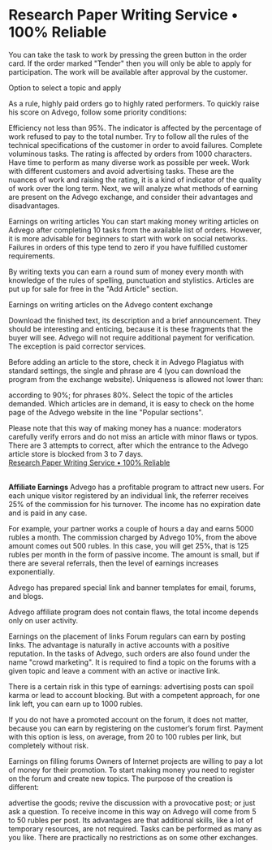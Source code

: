 <h1>Research Paper Writing Service • 100% Reliable</h1>

You can take the task to work by pressing the green button in the order card. If the order marked "Tender" then you will only be able to apply for participation. The work will be available after approval by the customer.

Option to select a topic and apply

As a rule, highly paid orders go to highly rated performers. To quickly raise his score on Advego, follow some priority conditions:

Efficiency not less than 95%. The indicator is affected by the percentage of work refused to pay to the total number. Try to follow all the rules of the technical specifications of the customer in order to avoid failures.
Complete voluminous tasks. The rating is affected by orders from 1000 characters.
Have time to perform as many diverse work as possible per week.
Work with different customers and avoid advertising tasks.
These are the nuances of work and raising the rating, it is a kind of indicator of the quality of work over the long term. Next, we will analyze what methods of earning are present on the Advego exchange, and consider their advantages and disadvantages.

Earnings on writing articles
You can start making money writing articles on Advego after completing 10 tasks from the available list of orders. However, it is more advisable for beginners to start with work on social networks. Failures in orders of this type tend to zero if you have fulfilled customer requirements.

By writing texts you can earn a round sum of money every month with knowledge of the rules of spelling, punctuation and stylistics. Articles are put up for sale for free in the "Add Article" section.

Earnings on writing articles on the Advego content exchange

Download the finished text, its description and a brief announcement. They should be interesting and enticing, because it is these fragments that the buyer will see. Advego will not require additional payment for verification. The exception is paid corrector services.

Before adding an article to the store, check it in Advego Plagiatus with standard settings, the single and phrase are 4 (you can download the program from the exchange website). Uniqueness is allowed not lower than:

according to 90%;
for phrases 80%.
Select the topic of the articles demanded. Which articles are in demand, it is easy to check on the home page of the Advego website in the line "Popular sections".

Please note that this way of making money has a nuance: moderators carefully verify errors and do not miss an article with minor flaws or typos. There are 3 attempts to correct, after which the entrance to the Advego article store is blocked from 3 to 7 days.
<br/>
<a href="https://www.essayhave.com/research-paper-writing-service.html">Research Paper Writing Service • 100% Reliable</a>

<br/>
<b>Affiliate Earnings</b>
Advego has a profitable program to attract new users. For each unique visitor registered by an individual link, the referrer receives 25% of the commission for his turnover. The income has no expiration date and is paid in any case.

For example, your partner works a couple of hours a day and earns 5000 rubles a month. The commission charged by Advego 10%, from the above amount comes out 500 rubles. In this case, you will get 25%, that is 125 rubles per month in the form of passive income. The amount is small, but if there are several referrals, then the level of earnings increases exponentially.

Advego has prepared special link and banner templates for email, forums, and blogs.

Advego affiliate program does not contain flaws, the total income depends only on user activity.

Earnings on the placement of links
Forum regulars can earn by posting links. The advantage is naturally in active accounts with a positive reputation. In the tasks of Advego, such orders are also found under the name "crowd marketing". It is required to find a topic on the forums with a given topic and leave a comment with an active or inactive link.

There is a certain risk in this type of earnings: advertising posts can spoil karma or lead to account blocking. But with a competent approach, for one link left, you can earn up to 1000 rubles.

If you do not have a promoted account on the forum, it does not matter, because you can earn by registering on the customer’s forum first. Payment with this option is less, on average, from 20 to 100 rubles per link, but completely without risk.

Earnings on filling forums
Owners of Internet projects are willing to pay a lot of money for their promotion. To start making money you need to register on the forum and create new topics. The purpose of the creation is different:

advertise the goods;
revive the discussion with a provocative post;
or just ask a question.
To receive income in this way on Advego will come from 5 to 50 rubles per post. Its advantages are that additional skills, like a lot of temporary resources, are not required. Tasks can be performed as many as you like. There are practically no restrictions as on some other exchanges.


